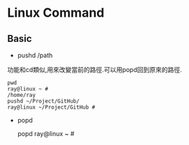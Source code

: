 Linux Command
=============
Basic
-----
* pushd /path

功能和cd類似,用來改變當前的路徑.可以用popd回到原來的路徑.	

	pwd
	ray@linux ~ #
	/home/ray
	pushd ~/Project/GitHub/
	ray@linux ~/Project/GitHub #

* popd
	
	popd
	ray@linux ~ #
